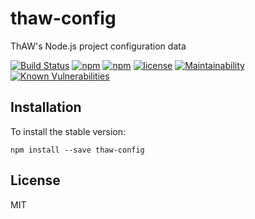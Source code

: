 # thaw-config
ThAW's Node.js project configuration data

[![Build Status](https://secure.travis-ci.org/tom-weatherhead/thaw-config.svg)](https://travis-ci.org/tom-weatherhead/thaw-config)
[![npm](https://img.shields.io/npm/v/thaw-config.svg)](https://www.npmjs.com/package/thaw-config)
[![npm](https://img.shields.io/npm/dm/thaw-config.svg)](https://www.npmjs.com/package/thaw-config)
[![license](https://img.shields.io/github/license/mashape/apistatus.svg)](https://github.com/tom-weatherhead/thaw-config/blob/master/LICENSE)
[![Maintainability](https://api.codeclimate.com/v1/badges/70b18db2a16dbf04c707/maintainability)](https://codeclimate.com/github/tom-weatherhead/thaw-config/maintainability)
[![Known Vulnerabilities](https://snyk.io/test/github/tom-weatherhead/thaw-config/badge.svg?targetFile=package.json&package-lock.json)](https://snyk.io/test/github/tom-weatherhead/thaw-config?targetFile=package.json&package-lock.json)

## Installation
To install the stable version:
```
npm install --save thaw-config
```

## License
MIT
